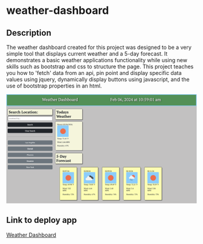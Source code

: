 # weather-dashboard

## Description 

The weather dashboard created for this project was designed to be a very simple tool that displays current weather and a 5-day forecast. It demonstrates a basic weather applications functionality while using new skills such as bootstrap and css to structure the page. This project teaches you how to 'fetch' data from an api, pin point and display specific data values using jquery, dynamically display buttons using javascript, and the use of bootstrap properties in an html.


![image](./assets/images/screenshot.png)

## Link to deploy app

[Weather Dashboard][def]

[def]: https://nicoinlalaland.github.io/weather-dashboard/